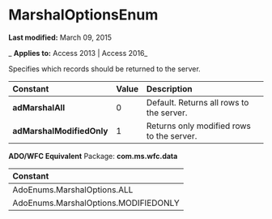 
# MarshalOptionsEnum

 **Last modified:** March 09, 2015

 _ **Applies to:** Access 2013 | Access 2016_



Specifies which records should be returned to the server.


|**Constant**|**Value**|**Description**|
|:-----|:-----|:-----|
|**adMarshalAll**|0|Default. Returns all rows to the server.|
|**adMarshalModifiedOnly**|1|Returns only modified rows to the server.|
 **ADO/WFC Equivalent**
Package:  **com.ms.wfc.data**


|**Constant**|
|:-----|
|AdoEnums.MarshalOptions.ALL|
|AdoEnums.MarshalOptions.MODIFIEDONLY|
